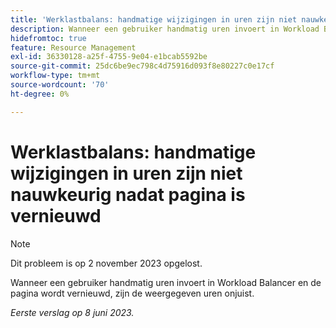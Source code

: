 ```yaml
---
title: 'Werklastbalans: handmatige wijzigingen in uren zijn niet nauwkeurig na het vernieuwen van de pagina'
description: Wanneer een gebruiker handmatig uren invoert in Workload Balancer en de pagina wordt vernieuwd, zijn de weergegeven uren onjuist.
hidefromtoc: true
feature: Resource Management
exl-id: 36330128-a25f-4755-9e04-e1bcab5592be
source-git-commit: 25dc6be9ec798c4d75916d093f8e80227c0e17cf
workflow-type: tm+mt
source-wordcount: '70'
ht-degree: 0%

---
```


# Werklastbalans: handmatige wijzigingen in uren zijn niet nauwkeurig nadat pagina is vernieuwd

>[!NOTE]
>
>Dit probleem is op 2 november 2023 opgelost.

Wanneer een gebruiker handmatig uren invoert in Workload Balancer en de pagina wordt vernieuwd, zijn de weergegeven uren onjuist.

_Eerste verslag op 8 juni 2023._
